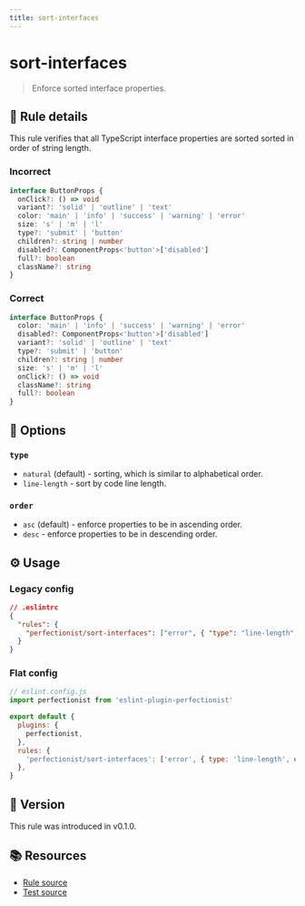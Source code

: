 ```yaml
---
title: sort-interfaces
---
```


# sort-interfaces

> Enforce sorted interface properties.

## 📖 Rule details

This rule verifies that all TypeScript interface properties are sorted sorted in order of string length.

### Incorrect

```ts
interface ButtonProps {
  onClick?: () => void
  variant?: 'solid' | 'outline' | 'text'
  color: 'main' | 'info' | 'success' | 'warning' | 'error'
  size: 's' | 'm' | 'l'
  type?: 'submit' | 'button'
  children?: string | number
  disabled?: ComponentProps<'button'>['disabled']
  full?: boolean
  className?: string
}
```

### Correct

```ts
interface ButtonProps {
  color: 'main' | 'info' | 'success' | 'warning' | 'error'
  disabled?: ComponentProps<'button'>['disabled']
  variant?: 'solid' | 'outline' | 'text'
  type?: 'submit' | 'button'
  children?: string | number
  size: 's' | 'm' | 'l'
  onClick?: () => void
  className?: string
  full?: boolean
}
```

## 🔧 Options

### `type`

- `natural` (default) - sorting, which is similar to alphabetical order.
- `line-length` - sort by code line length.

### `order`

- `asc` (default) - enforce properties to be in ascending order.
- `desc` - enforce properties to be in descending order.

## ⚙️ Usage

### Legacy config

```json
// .eslintrc
{
  "rules": {
    "perfectionist/sort-interfaces": ["error", { "type": "line-length", "order": "desc" }]
  }
}
```

### Flat config

```js
// eslint.config.js
import perfectionist from 'eslint-plugin-perfectionist'

export default {
  plugins: {
    perfectionist,
  },
  rules: {
    'perfectionist/sort-interfaces': ['error', { type: 'line-length', order: 'desc' }],
  },
}
```

## 🚀 Version

This rule was introduced in v0.1.0.

## 📚 Resources

- [Rule source](https://github.com/azat-io/eslint-plugin-perfectionist/blob/main/rules/sort-interfaces.ts)
- [Test source](https://github.com/azat-io/eslint-plugin-perfectionist/blob/main/test/sort-interfaces.test.ts)

